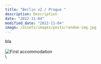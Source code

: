 ```yaml
---
title: "Berlin v2 / Prague "
description: Description
date: "2022-11-04"
modified_date: "2022-11-04"
image: /assets/images/posts/random-img.jpg
---
```

bla
\
\
![First accommodation](/assets/images/posts/week1/castle.jpg)
\
\